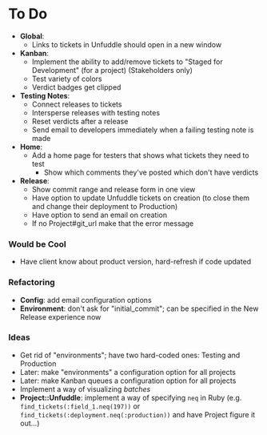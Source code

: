 # To Do

 - **Global**:
   - Links to tickets in Unfuddle should open in a new window
 - **Kanban**:
   - Implement the ability to add/remove tickets to "Staged for Development" (for a project) (Stakeholders only)
   - Test variety of colors
   - Verdict badges get clipped
 - **Testing Notes**:
   - Connect releases to tickets
   - Intersperse releases with testing notes
   - Reset verdicts after a release
   - Send email to developers immediately when a failing testing note is made
 - **Home**:
   - Add a home page for testers that shows what tickets they need to test
     - Show which comments they've posted which don't have verdicts
 - **Release**:
   - Show commit range and release form in one view
   - Have option to update Unfuddle tickets on creation (to close them and change their deployment to Production)
   - Have option to send an email on creation
   - If no Project#git_url make that the error message

### Would be Cool

 - Have client know about product version, hard-refresh if code updated

### Refactoring

 - **Config**: add email configuration options
 - **Environment**: don't ask for "initial_commit"; can be specified in the New Release experience now

### Ideas

 - Get rid of "environments"; have two hard-coded ones: Testing and Production
 - Later: make "environments" a configuration option for all projects
 - Later: make Kanban queues a configuration option for all projects
 - Implement a way of visualizing _batches_
 - **Project::Unfuddle**: implement a way of specifying `neq` in Ruby (e.g. `find_tickets(:field_1.neq(197))` or `find_tickets(:deployment.neq(:production))` and have Project figure it out...)

